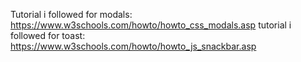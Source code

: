 Tutorial i followed for modals: https://www.w3schools.com/howto/howto_css_modals.asp
tutorial i followed for toast: https://www.w3schools.com/howto/howto_js_snackbar.asp


